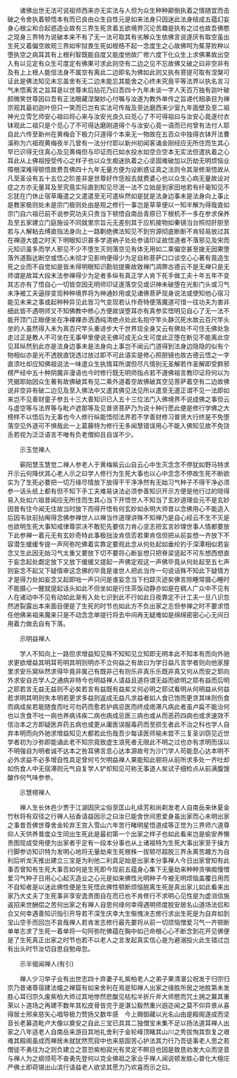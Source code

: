 <!-- { "loadSidebar": true } -->
　　诸佛出世无法可说祖师西来亦无实法与人但为众生种种颠倒执着之情随宜而击破之令舍执着顿悟本有而已良由众生自性元是如来法身只因迷此法身结成五蕴幻妄身心根尘和合起惑造业故有三界生死贪着五欲境界沉沦苦趣是执有之过也故吾佛愍之现身三界特为说破本来不有了无一法可取其有劣解众生依佛言说遂厌有取空虽出生死又着偏空故观三界如牢狱畏生死如桎梏不起一念度生之心故佛呵为蕉芽败种以堕执空之病耳其有上根利智既能自度又能度他故广修六度下化众生上求佛果故出空入有以见定有众生可度定有佛果可求此则空有二边之见不忘故佛又破之曰非空非有及有上上根人能信法身不属空有离此二边即名为佛如此则又执有菩提可取有涅槃可证此是佛法知见未忘虽舍有无二边未能忘其能舍之心终未究竟平等法界以执名言习气未悟离言之旨耳是以世尊末后拈花乃曰吾四十九年未谈一字人天百万独有迦叶破颜微笑世尊因曰吾有正法眼藏涅槃妙心付嘱与汝遂为教外单传之旨递代相承目为禅宗观其最初迦叶但只一笑而已岂有实法可传哉及至达磨西来少室九年面壁及至二祖神光立雪乞师安心祖曰将心来与汝安光良久曰觅心了不可得祖曰与汝安心竟遂付衣钵观此二祖只是个觅心了不可得达磨刚道得个与汝安心竟一语而已何曾有法付人耶自此六传至新州在黄梅会下极力只道得个本来无一物故在五百众中独得衣钵开法曹溪称为六祖观黄梅夜半几曾有一法分付耶以新州初闻客诵金刚经应无所住而生其心早已识得无住真心及见黄梅但与印证而已如水投水如空合空本无实法但遣执着之心耳此从上佛祖授受传心之样子也以众生痴迷执着之心坚固难破加以历劫无明烦恼业障根深难得顿悟故费吾佛四十九年无量方便为设断惑证真之法则令其渐修渐悟故从凡至圣设有五十五位之阶差非是世尊好作恁般去就费婆心也以众生心病无量故设对症之方亦无量耳及至究竟实际直到知见尽泯一法不立始是到家田地若有纤毫知见不忘犹在门休止宿草庵遣之又遣遣至无可遣纵然如是犹是法身边事未是法身向上事止是教家极则处未是宗门极则处由是观之修行一事岂是草草便以一知半解为得哉直如宗门自六祖已前不说参究功夫只贵当下顿悟自南岳青原已下根机不一多在参求保养及至五家建立门庭施设不同就里宗旨元无差别其于应机接物如秦镜当台照彻肝胆至若与人解粘去缚直指法身向上一路剿绝佛法知见不到穷源彻底断断不肯轻易放过其在禅道大盛之时天下明眼知识甚多学道衲子处处参请印证故悟道者不落邪见及宋而元知识虽多而学人邪见不少不堕生灭则落空见有体无用如二乘偏空甚至拨无因果堕落外道豁达断空或悟心未彻才见影响便得少为足自称菩萨口口谈空心心著有竟造生死之业而不自觉如是皆未得明眼知识勘验提撕故致禅门凋弊古德云不是无禅只是无师谓是故耳大段末法参禅得少为足者多纵有真正学人肯下死手做工夫十年五年不变其志亦有了悟自心一切皆空因无明师印证遂落空见或识神未破堕在光影门头或习气未净被工夫逼拶变现种种境界将为神通妙用或见诸佛菩萨现身说法或使知他心宿习能见未来之事或起种种异见此皆习气变现若认作奇特便落魔道可惜一往功夫为害非细此皆不遇明师又不知佛教中修心方便故误堕耳亦有真参实悟明见自心了无一法不能开顶门正眼便坐在净裸裸赤洒洒纯清绝点处此名抱守竿头静沉死水故云百尺竿头坐的人虽然得入未为真百尺竿头重进步大千世界现全身又云有佛处不可住无佛处急走过正是教人不可坐在无事甲里便说无佛可成无众生可度此正堕在断见不能离此空见耳纵然到此亦是法身边事未是法身向上事岂不闻云门道得到法身边隐隐的似有个物相似亦是光不透脱直饶透过放过即不可此语实是修心照胆镜也故古德云悟之一字直须吐却应知佛祖说法一味遣众生执情耳所谓但尽凡情别无圣解若作圣解即受群邪楞严经中五十种阴魔非漫语也今时修行既无明师指点若不遵佛祖言教印证将何以为凭据耶始因众生著有故佛破其有见二乘外道着空故佛破其空见菩萨着空有二边故佛说非空非有破二边见及至入佛法中又遣其佛见法见所以遣至无遣正谓不见一法即如来岂不见善财童子参五十三大善知识已入五十三位法门入佛境界不说成佛之事但云与虚空等与法界等与毗卢遮那等及见普贤菩萨乃为说十种行愿此便是修行学佛之大榜样不以悟后为无事也今人修行纵能悟彻法界若不学善财修习普贤大行终是不免堕落空见外道可不惧哉此一上葛藤特为修行无多闻慧错误用心不能入佛知见故不免饶舌若视为泛泛语言不唯有负老僧抑且自误不少。

　　示玉觉禅人

　　蕲阳慧玉慧觉二禅人参老人于黄梅紫云山自云心中生灭念念不停犹如野马特求开示云何降伏其心老人示之曰学人修行为生死大事也以心中念念不停故生死不断欲实为了生死必要把一切万缘尽情放下放得干干净净然有无始习气种子不得干净必须参一话头纸上都有但不知下手工夫难易诀法必须参善知识开示方便是他行过的晓得易入处如六祖昔闻应无所住而生其心当下开悟世人不知当了玄妙道理会元不是玄妙因昔有住今闻无住故当时放下而得开悟有何玄妙如永明大师昔以念佛用心不能造入后因韦驮前拈阄得念佛参禅世人以禅当作道理讲殊不知禅乃是自心经云不生不灭是也欲明生死大事知戒律尊崇决不敢犯先要信力肯心坚志把玄言妙理世事人情都要放下此参禅一着元无有玄妙奇特此事极拙汝肯信否若果肯信但把从前妄想一齐放下不容潜生缓缓专提一声阿弥陀佛着实靠定要观此念从何处起如垂纶钓于深潭相似若妄念又生此因无始习气太重又要放下切不要将心断妄想只把脊梁竖起不可东想西想直于妄念起处觑定放下又放下缓缓又提起一声佛定观这一声佛毕竟从何处起至五七声则妄念不起又下疑情审这念佛的毕竟是谁世人把此当作一句说话殊不知此下疑情方才是得力处如妄念又起即咄一声只问是谁妄念当下扫踪灭迹矣佛言除睡常摄心睡时不能摄心一醒就提起话头如此不但坐如是行住茶饭动静亦如是在稠人广众中不见有人在诸动中不见有动如此渐有入处七识到此不行如此日夜靠定不计工夫一旦八识忽然迸裂露出本来面目便是了生死的时节也如此方不负出家之志但参禅之时不要求悟任他佛来祖来魔来只是不动念念单提行将去中间再无疑难如是绵绵密密心心无间日用着力做去自有下落。

　　示明益禅人

　　学人不知向上一路但求增益知见殊不知知见立知即无明本此不知本有而向外驰求更欲增益其明耳苟明其明则明亦不立何益之有故曰为学日益凡言学者则向他家屋里求安乐窝纵然求得毕竟非属己有既非己有则乐非真乐乐既非真又何从而安之耶向外求安自古学人之通病非特今也明益禅人请益且道将谓无益而欲明之耶有益而后明之耶若言无益无益则不必矣若言有益既有益矣又何必明之耶试看明从何明益从何益若求明其明则失本明若更求多益则返成无益凡求益者如人食已饱而更贪其味则伤食而病成矣若能随食而吐可勿药而愈若护病忌医而终成痞滞凡病此者虽卢扁不能治何也以贪食不吐一病也养病讳疾二病也病成忌医三病也或从而恶药四病也或求速效不信治本之方即疑医弃药五病也或更从庸医误服毒药而至损生者此不治之科也学人自弃本明而向外驰求增益知见大都若此伤哉吾少每读医师喻未尝不三复圣训窃见近世学者初为沙弥即能诵此老不知宗竟致虚生浪死者无限此不明之过也亦有求明而误以不明强自为明者诚不达本之咎耳佛言息心达本源故号为沙门学人苟能息心达本明不必外求益不必多增自性具足曾何亏欠明益禅人果能知此顿将从前所求多处一齐吐却如伤食人中无宿滞则元气自复学人铲却知见可称无事道人矣试子细检点从前满腹馊酸作何气味参参。

　　示慧楞禅人

　　禅人生长休邑少贾于江湖因厌尘俗至匡山礼续芳和尚剃发老人自南岳来休夏金竹秋将有双径之行禅人拈香请益因示之曰汝已能舍世间恩爱身虽出家而心未明出家之事昔吾佛世尊舍金轮弃王宫入雪山六年苦行睹明星悟道成等正觉为三界师六道尊仰人天供养普度众生同出生死此是最初第一个出家之样子也如此看来岂是偷安养懒贵图现成受用便为出家者乎定有一段本分事也从上诸祖特为生死大事出家至于操方行脚参访知识特为发明心地将无量劫来生死根株一拔顿尽超脱三界永离苦趣方为自利后听龙天推出建立三宝是为利他二利具足始是出家本分事禅人今日出家曾知有此事否曾知有生死大事否如何是生死即今现前五蕴身心集下无量劫来种种贪嗔痴慢憎爱习气种子日用心心起灭造业之心元是如来佛性光明种子今被无明烦恼盖覆日用而不自知者是以迷此佛性便是生死悟此佛性顿断烦恼脱离生死是真出家儿如此看来出家乃大丈夫了生死事非享安逸贵图自在而已也不肯修行不求明心见性是为虚消信施返招来世酬偿之苦何出家之有禅人自思何缘何幸得遇明师度脱安居名山道场法侣和合又何幸遇善知识指引开导若不深生庆幸大生惭愧决志修行求出生死是为自弃如到宝山空手而回岂不哀哉禅人若肯发志修行最先要将从前一切烦恼憎爱习气一齐顿断单单志求了生死一着单将一句阿弥陀佛蕴在胸中如己命根心心不断念到花开见佛便是了生死真正出家之时节也若不以老人之言发起真实信心是为避溺投火此生错过岂有出头时节汝切自思自勉毋忽。

　　示半偈闻禅人(有引)

　　禅人少习举子业有出世志四十弃妻子礼紫柏老人之弟子果清湛公祝发于归宗归宗乃昔诸尊宿建法幢之禅窟有如来舍利在焉是知禅人出家之缘胜所居之地胜第未发胜心耳归宗久废紫柏大师过其地惨然悲酸见枯松半折斤斧大师愍而咒土拥之冀其重荣以卜道场之再建不数年其松皮骨皆完于是湛公毅然重兴遐迩闻之莫不仰异景从喜得居士邢来慈矢心唱导极力赞扬又数年感　今上赐御藏以光名山由是殿阁遂成而坚音长老募造毗卢大像以奠安之自此三宝已具其二独僧宝未集不足以扬法道耳禅人出家之八年适老人自南岳来游目其地礼舍利于金轮峰顶睹其山川之秀拔恂其恢复之艰难其殿阁虽成而禅居未就犹然荒寂中也来慈固苦心护法其力行乃吾徒事老人思之若僧徒不勇往为之则负建立之意恐紫柏寂光有灵定不瞑目也因是致恳劝发大众而坚音与禅人为之纲领苟不奋勇先登何以克全佛祖之家业乎禅人闻说顿发胜心普化大檀庄严佛土即荷锡出山滨行请益老人欲坚其愿力乃欢喜而示之曰。

